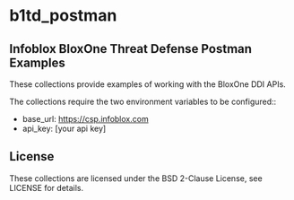# b1td_postman
## Infoblox BloxOne Threat Defense Postman Examples


These collections provide examples of working with the BloxOne DDI APIs.

The collections require the two environment variables to be configured::

  - base_url: https://csp.infoblox.com
  - api_key:  [your api key]

## License

These collections are licensed under the BSD 2-Clause License, see LICENSE for details.
